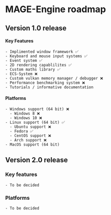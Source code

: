 # MAGE-Engine roadmap

## Version 1.0 release

#### Key Features
    - Implimented window framework ✅
    - Keyboard and mouse input systems ✅
    - Event system ✅
    - 2D rendering capablilites ✅
    - Custom maths library ✅
    - ECS-System ❌
    - Custom vulkan memory manager / debugger ❌
    - Performance benchmarking system ❌
    - Tutorials / informative documentation

#### Platforms
    - Windows support (64 bit) ❌
      - Windows 8 ❌
      - Windows 10 ❌
    - Linux support (64 bit) ✅
      - Ubuntu support ❌
      - Fedora ✅
      - CentOS support ❌
      - Arch support ❌
    - MacOS support (64 bit)



## Version 2.0 release

### Key features
    - To be decided

### Platforms
    - To be decided